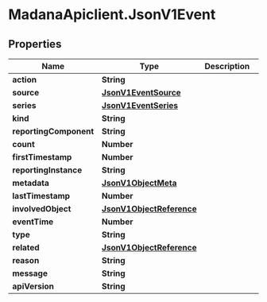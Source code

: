 # MadanaApiclient.JsonV1Event

## Properties

Name | Type | Description | Notes
------------ | ------------- | ------------- | -------------
**action** | **String** |  | [optional] 
**source** | [**JsonV1EventSource**](JsonV1EventSource.md) |  | [optional] 
**series** | [**JsonV1EventSeries**](JsonV1EventSeries.md) |  | [optional] 
**kind** | **String** |  | [optional] 
**reportingComponent** | **String** |  | [optional] 
**count** | **Number** |  | [optional] 
**firstTimestamp** | **Number** |  | [optional] 
**reportingInstance** | **String** |  | [optional] 
**metadata** | [**JsonV1ObjectMeta**](JsonV1ObjectMeta.md) |  | [optional] 
**lastTimestamp** | **Number** |  | [optional] 
**involvedObject** | [**JsonV1ObjectReference**](JsonV1ObjectReference.md) |  | [optional] 
**eventTime** | **Number** |  | [optional] 
**type** | **String** |  | [optional] 
**related** | [**JsonV1ObjectReference**](JsonV1ObjectReference.md) |  | [optional] 
**reason** | **String** |  | [optional] 
**message** | **String** |  | [optional] 
**apiVersion** | **String** |  | [optional] 


